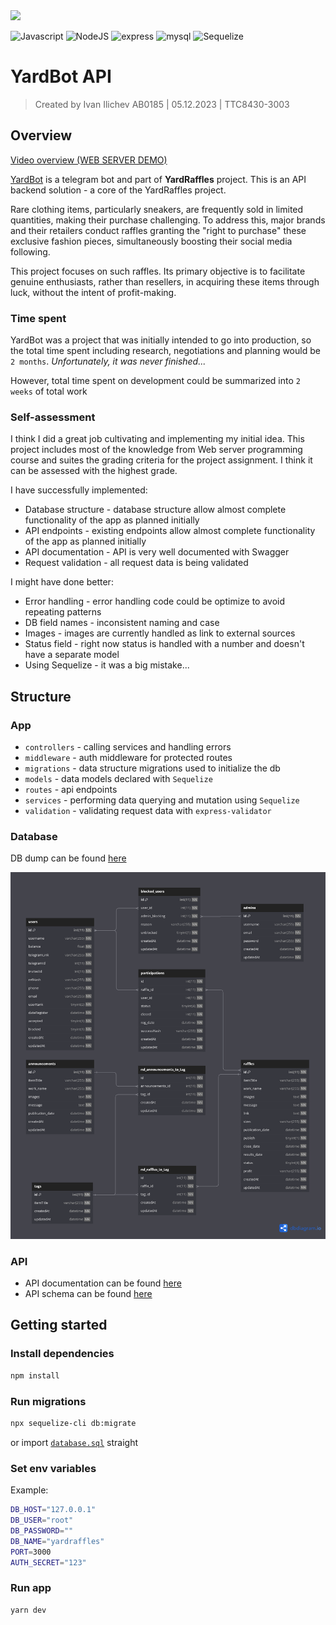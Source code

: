 <img src="./public/cover.png">

![Javascript](https://img.shields.io/badge/JavaScript-323330?style=for-the-badge&logo=javascript&logoColor=F7DF1E)
![NodeJS](https://img.shields.io/badge/node.js-6DA55F?style=for-the-badge&logo=node.js&logoColor=white)
![express](https://img.shields.io/badge/express.js-%23404d59.svg?style=for-the-badge&logo=express&logoColor=%2361DAFBe)
![mysql](https://img.shields.io/badge/MySQL-000022?style=for-the-badge&logo=mysql&logoColor=white)
![Sequelize](https://img.shields.io/badge/Sequelize-52B0E7?style=for-the-badge&logo=Sequelize&logoColor=white)

# YardBot API

> Created by Ivan Ilichev AB0185 | 05.12.2023 | TTC8430-3003

## Overview

[Video overview (WEB SERVER DEMO)](https://drive.google.com/file/d/1E1_GA_ZotxOmMTn9e-lm6C435Kh3Qh3n/view?usp=sharing)

[YardBot](https://github.com/steezydev/YardRafflesBot) is a telegram bot and part of **YardRaffles** project. This is an API backend solution - a core of the YardRaffles project.

Rare clothing items, particularly sneakers, are frequently sold in limited quantities, making their purchase challenging. To address this, major brands and their retailers conduct raffles granting the "right to purchase" these exclusive fashion pieces, simultaneously boosting their social media following.

This project focuses on such raffles. Its primary objective is to facilitate genuine enthusiasts, rather than resellers, in acquiring these items through luck, without the intent of profit-making.

### Time spent

YardBot was a project that was initially intended to go into production, so the total time spent including research, negotiations and planning would be `2 months`. _Unfortunately, it was never finished..._

However, total time spent on development could be summarized into `2 weeks` of total work

### Self-assessment

I think I did a great job cultivating and implementing my initial idea. This project includes most of the knowledge from Web server programming course and suites the grading criteria for the project assignment. I think it can be assessed with the highest grade.

I have successfully implemented:

- Database structure - database structure allow almost complete functionality of the app as planned initially
- API endpoints - existing endpoints allow almost complete functionality of the app as planned initially
- API documentation - API is very well documented with Swagger
- Request validation - all request data is being validated

I might have done better:

- Error handling - error handling code could be optimize to avoid repeating patterns
- DB field names - inconsistent naming and case
- Images - images are currently handled as link to external sources
- Status field - right now status is handled with a number and doesn't have a separate model
- Using Sequelize - it was a big mistake...

## Structure

### App

- `controllers` - calling services and handling errors
- `middleware` - auth middleware for protected routes
- `migrations` - data structure migrations used to initialize the db
- `models` - data models declared with `Sequelize`
- `routes` - api endpoints
- `services` - performing data querying and mutation using `Sequelize`
- `validation` - validating request data with `express-validator`

### Database

DB dump can be found [here](/database.sql)

<img src="./public/db.png">

### API

- API documentation can be found [here](https://app.swaggerhub.com/apis-docs/Nuko/YardRaffleBot/1.2.0-eng#/)
- API schema can be found [here](https://app.swaggerhub.com/apis/Nuko/YardRaffleBot/1.2.0-eng)

## Getting started

### Install dependencies

```sh
npm install
```

### Run migrations

```sh
npx sequelize-cli db:migrate
```

or import [`database.sql`](/database.sql) straight

### Set env variables

Example:

```sh
DB_HOST="127.0.0.1"
DB_USER="root"
DB_PASSWORD=""
DB_NAME="yardraffles"
PORT=3000
AUTH_SECRET="123"
```

### Run app

```sh
yarn dev
```
